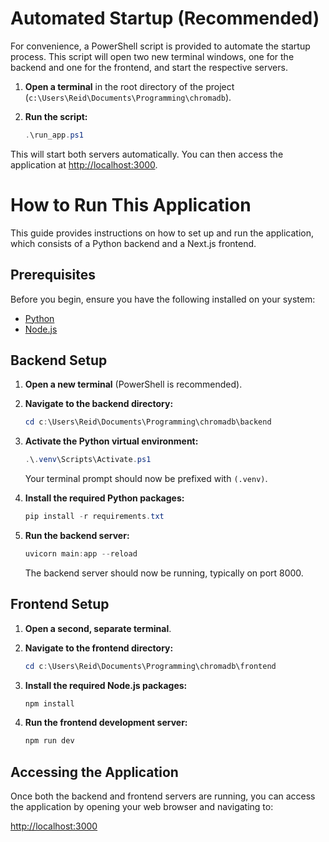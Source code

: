 # Automated Startup (Recommended)

For convenience, a PowerShell script is provided to automate the startup process. This script will open two new terminal windows, one for the backend and one for the frontend, and start the respective servers.

1.  **Open a terminal** in the root directory of the project (`c:\Users\Reid\Documents\Programming\chromadb`).

2.  **Run the script:**
    ```powershell
    .\run_app.ps1
    ```

This will start both servers automatically. You can then access the application at [http://localhost:3000](http://localhost:3000).

# How to Run This Application

This guide provides instructions on how to set up and run the application, which consists of a Python backend and a Next.js frontend.

## Prerequisites

Before you begin, ensure you have the following installed on your system:

- [Python](https://www.python.org/downloads/)
- [Node.js](https://nodejs.org/en/download/)

## Backend Setup

1.  **Open a new terminal** (PowerShell is recommended).

2.  **Navigate to the backend directory:**
    ```powershell
    cd c:\Users\Reid\Documents\Programming\chromadb\backend
    ```

3.  **Activate the Python virtual environment:**
    ```powershell
    .\.venv\Scripts\Activate.ps1
    ```
    Your terminal prompt should now be prefixed with `(.venv)`.

4.  **Install the required Python packages:**
    ```powershell
    pip install -r requirements.txt
    ```

5.  **Run the backend server:**
    ```powershell
    uvicorn main:app --reload
    ```
    The backend server should now be running, typically on port 8000.

## Frontend Setup

1.  **Open a second, separate terminal**.

2.  **Navigate to the frontend directory:**
    ```powershell
    cd c:\Users\Reid\Documents\Programming\chromadb\frontend
    ```

3.  **Install the required Node.js packages:**
    ```powershell
    npm install
    ```

4.  **Run the frontend development server:**
    ```powershell
    npm run dev
    ```

## Accessing the Application

Once both the backend and frontend servers are running, you can access the application by opening your web browser and navigating to:

[http://localhost:3000](http://localhost:3000)
